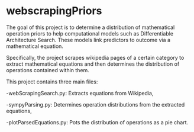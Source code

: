 # webscrapingPriors

The goal of this project is to determine a distribution of mathematical operation priors to help computational models such as Differentiable Architecture Search. These models link predictors to outcome via a mathematical equation.

Specifically, the project scrapes wikipedia pages of a certain category to extract mathematical equations and then determines the distribution of operations contained within them. 

This project contains three main files:

-webScrapingSearch.py: Extracts equations from Wikipedia,

-sympyParsing.py: Determines operation distributions from the extracted equations,

-plotParsedEquations.py: Pots the distribution of operations as a pie chart.
